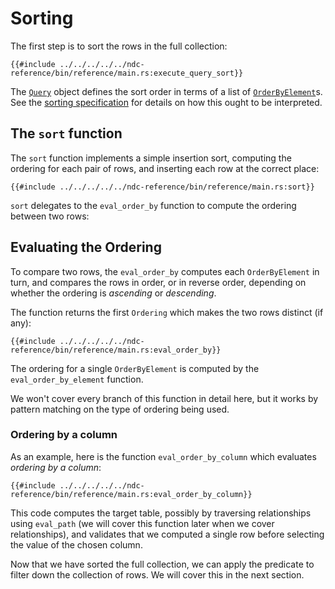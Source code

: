# Sorting

The first step is to sort the rows in the full collection:

```rust,no_run,noplayground
{{#include ../../../../../ndc-reference/bin/reference/main.rs:execute_query_sort}}
```

The [`Query`](../../../reference/types.md#query) object defines the sort order in terms of a list of [`OrderByElement`](../../../reference/types.md#orderbyelement)s. See the [sorting specification](../../../specification/queries/sorting.md) for details on how this ought to be interpreted.

## The `sort` function

The `sort` function implements a simple insertion sort, computing the ordering for each pair of rows, and inserting each row at the correct place:

```rust,no_run,noplayground
{{#include ../../../../../ndc-reference/bin/reference/main.rs:sort}}
```

`sort` delegates to the `eval_order_by` function to compute the ordering between two rows:

## Evaluating the Ordering

To compare two rows, the `eval_order_by` computes each `OrderByElement` in turn, and compares the rows in order, or in reverse order, depending on whether the ordering is _ascending_ or _descending_. 

The function returns the first `Ordering` which makes the two rows distinct (if any):

```rust,no_run,noplayground
{{#include ../../../../../ndc-reference/bin/reference/main.rs:eval_order_by}}
```

The ordering for a single `OrderByElement` is computed by the `eval_order_by_element` function. 

We won't cover every branch of this function in detail here, but it works by pattern matching on the type of ordering being used. 

### Ordering by a column

As an example, here is the function `eval_order_by_column` which evaluates _ordering by a column_:

```rust,no_run,noplayground
{{#include ../../../../../ndc-reference/bin/reference/main.rs:eval_order_by_column}}
```

This code computes the target table, possibly by traversing relationships using `eval_path` (we will cover this function later when we cover relationships), and validates that we computed a single row before selecting the value of the chosen column.

Now that we have sorted the full collection, we can apply the predicate to filter down the collection of rows. We will cover this in the next section.
